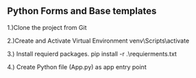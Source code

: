 
## Python Forms and Base templates

1.)Clone the project from Git

2.)Create and Activate Virtual Environment
venv\Scripts\activate

3.) Install requierd packages.
pip install -r .\requierments.txt

4.) Create Python file (App.py) as app entry point